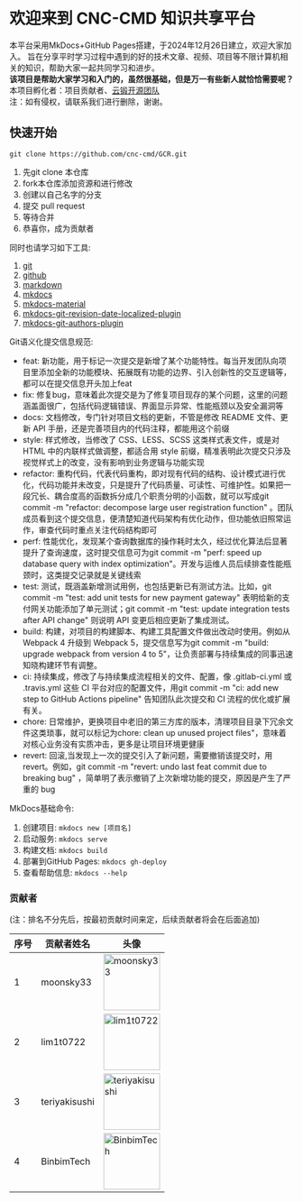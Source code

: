 # 欢迎来到 CNC-CMD 知识共享平台

本平台采用MkDocs+GitHub Pages搭建，于2024年12月26日建立，欢迎大家加入。
旨在分享平时学习过程中遇到的好的技术文章、视频、项目等不限计算机相关的知识，帮助大家一起共同学习和进步。  
**该项目是帮助大家学习和入门的，虽然很基础，但是万一有些新人就恰恰需要呢？**  
本项目孵化者：项目贡献者、[云锻开源团队](https://www.yunforge.xyz/)  
注：如有侵权，请联系我们进行删除，谢谢。

## 快速开始
```
git clone https://github.com/cnc-cmd/GCR.git
```
1. 先git clone 本仓库
2. fork本仓库添加资源和进行修改  
3. 创建以自己名字的分支
4. 提交 pull request
5. 等待合并
6. 恭喜你，成为贡献者

同时也请学习如下工具:  
1. [git](https://git-scm.com/)  
2. [github](https://github.com/)  
3. [markdown](https://zh.wikipedia.org/wiki/Markdown)  
4. [mkdocs](https://www.mkdocs.org/)  
5. [mkdocs-material](https://squidfunk.github.io/mkdocs-material/)  
6. [mkdocs-git-revision-date-localized-plugin](https://github.com/vaxsi/mkdocs-git-revision-date-localized-plugin)  
7. [mkdocs-git-authors-plugin](https://github.com/vaxsi/mkdocs-git-authors-plugin)

Git语义化提交信息规范:  

* feat: 新功能，用于标记一次提交是新增了某个功能特性。每当开发团队向项目里添加全新的功能模块、拓展既有功能的边界、引入创新性的交互逻辑等，都可以在提交信息开头加上feat  
* fix: 修复bug，意味着此次提交是为了修复项目现存的某个问题，这里的问题涵盖面很广，包括代码逻辑错误、界面显示异常、性能瓶颈以及安全漏洞等  
* docs: 文档修改，专门针对项目文档的更新，不管是修改 README 文件、更新 API 手册，还是完善项目内的代码注释，都能用这个前缀  
* style: 样式修改，当修改了 CSS、LESS、SCSS 这类样式表文件，或是对 HTML 中的内联样式做调整，都适合用 style 前缀，精准表明此次提交只涉及视觉样式上的改变，没有影响到业务逻辑与功能实现  
* refactor: 重构代码，代表代码重构，即对现有代码的结构、设计模式进行优化，代码功能并未改变，只是提升了代码质量、可读性、可维护性。如果把一段冗长、耦合度高的函数拆分成几个职责分明的小函数，就可以写成git commit -m "refactor: decompose large user registration function" 。团队成员看到这个提交信息，便清楚知道代码架构有优化动作，但功能依旧照常运作，审查代码时重点关注代码结构即可  
* perf: 性能优化，发现某个查询数据库的操作耗时太久，经过优化算法后显著提升了查询速度，这时提交信息可为git commit -m "perf: speed up database query with index optimization"。开发与运维人员后续排查性能瓶颈时，这类提交记录就是关键线索  
* test: 测试，既涵盖新增测试用例，也包括更新已有测试方法。比如，git commit -m "test: add unit tests for new payment gateway" 表明给新的支付网关功能添加了单元测试；git commit -m "test: update integration tests after API change" 则说明 API 变更后相应更新了集成测试。  
* build: 构建，对项目的构建脚本、构建工具配置文件做出改动时使用。例如从 Webpack 4 升级到 Webpack 5，提交信息写为git commit -m "build: upgrade webpack from version 4 to 5"，让负责部署与持续集成的同事迅速知晓构建环节有调整。  
* ci: 持续集成，修改了与持续集成流程相关的文件、配置，像 .gitlab-ci.yml 或 .travis.yml 这些 CI 平台对应的配置文件，用git commit -m "ci: add new step to GitHub Actions pipeline" 告知团队此次提交和 CI 流程的优化或扩展有关。  
* chore: 日常维护，更换项目中老旧的第三方库的版本，清理项目目录下冗余文件这类琐事，就可以标记为chore: clean up unused project files"，意味着对核心业务没有实质冲击，更多是让项目环境更健康  
* revert: 回滚,当发现上一次的提交引入了新问题，需要撤销该提交时，用revert。例如，git commit -m "revert: undo last feat commit due to breaking bug" ，简单明了表示撤销了上次新增功能的提交，原因是产生了严重的 bug

MkDocs基础命令:  
1. 创建项目: ```mkdocs new [项目名]```  
2. 启动服务: ```mkdocs serve```  
3. 构建文档: ```mkdocs build```  
4. 部署到GitHub Pages: ```mkdocs gh-deploy```  
5. 查看帮助信息: ```mkdocs --help```

### 贡献者
(注：排名不分先后，按最初贡献时间来定，后续贡献者将会在后面追加)  

| 序号 | 贡献者姓名 | 头像 |
| ---- | ---- | ---- |
| 1 | moonsky33 | <a href="https://github.com/moonsky33"><img src="https://avatars.githubusercontent.com/u/152702773?v=4" alt="moonsky33" width="100px" height="100px"></a> |
| 2 | lim1t0722 | <a href="https://github.com/lim1t0722"><img src="https://avatars.githubusercontent.com/u/110522531?v=4" alt="lim1t0722" width="100px" height="100px"></a> |
| 3 | teriyakisushi | <a href="https://github.com/teriyakisushi"><img src="https://avatars.githubusercontent.com/u/83644729?v=4" alt="teriyakisushi" width="100px" height="100px"></a> |
| 4 | BinbimTech | <a href="https://github.com/BB0813"><img src="https://avatars.githubusercontent.com/u/151659564?s=400&u=cf5787878352049c66efdb596bc0faf64ca5cfba&v=4" alt="BinbimTech" width="100px" height="100px"></a> |